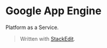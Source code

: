 
# Google App Engine

Platform as a Service.




> Written with [StackEdit](https://stackedit.io/).
<!--stackedit_data:
eyJoaXN0b3J5IjpbLTE4MDU1MjgwOTAsNjkxMTU4MzJdfQ==
-->